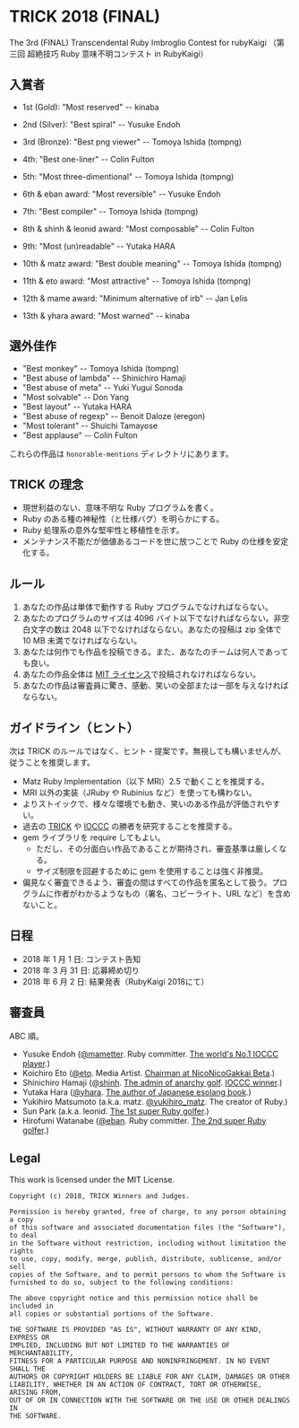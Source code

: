 # TRICK 2018 (FINAL)

The 3rd (FINAL) Transcendental Ruby Imbroglio Contest for rubyKaigi （第三回 超絶技巧 Ruby 意味不明コンテスト in RubyKaigi）


## 入賞者

* 1st (Gold): "Most reserved" -- kinaba
* 2nd (Silver): "Best spiral" -- Yusuke Endoh
* 3rd (Bronze): "Best png viewer" -- Tomoya Ishida (tompng)
* 4th: "Best one-liner" -- Colin Fulton
* 5th: "Most three-dimentional" -- Tomoya Ishida (tompng)

* 6th & eban award: "Most reversible" -- Yusuke Endoh
* 7th: "Best compiler" -- Tomoya Ishida (tompng)
* 8th & shinh & leonid award: "Most composable" -- Colin Fulton
* 9th: "Most (un)readable" -- Yutaka HARA
* 10th & matz award: "Best double meaning" -- Tomoya Ishida (tompng)
* 11th & eto award: "Most attractive" -- Tomoya Ishida (tompng)
* 12th & mame award: "Minimum alternative of irb" -- Jan Lelis
* 13th & yhara award: "Most warned" -- kinaba


## 選外佳作

* "Best monkey" -- Tomoya Ishida (tompng)
* "Best abuse of lambda" -- Shinichiro Hamaji
* "Best abuse of meta" -- Yuki Yugui Sonoda
* "Most solvable" -- Don Yang
* "Best layout" -- Yutaka HARA
* "Best abuse of regexp" -- Benoit Daloze (eregon)
* "Most tolerant" -- Shuichi Tamayose
* "Best applause" -- Colin Fulton

これらの作品は `honorable-mentions` ディレクトリにあります。

## TRICK の理念

* 現世利益のない、意味不明な Ruby プログラムを書く。
* Ruby のある種の神秘性（と仕様バグ）を明らかにする。
* Ruby 処理系の意外な堅牢性と移植性を示す。
* メンテナンス不能だが価値あるコードを世に放つことで Ruby の仕様を安定化する。


## ルール

1. あなたの作品は単体で動作する Ruby プログラムでなければならない。
1. あなたのプログラムのサイズは 4096 バイト以下でなければならない。非空白文字の数は 2048 以下でなければならない。あなたの投稿は zip 全体で 10 MB 未満でなければならない。
1. あなたは何作でも作品を投稿できる。また、あなたのチームは何人であっても良い。
1. あなたの作品全体は [MIT ライセンス](http://opensource.org/licenses/MIT)で投稿されなければならない。
1. あなたの作品は審査員に驚き、感動、笑いの全部または一部を与えなければならない。


## ガイドライン（ヒント）

次は TRICK のルールではなく、ヒント・提案です。無視しても構いませんが、従うことを推奨します。

* Matz Ruby Implementation（以下 MRI）2.5 で動くことを推奨する。
* MRI 以外の実装（JRuby や Rubinius など）を使っても構わない。
* よりストイックで、様々な環境でも動き、笑いのある作品が評価されやすい。
* 過去の [TRICK](https://github.com/tric/trick2013) や [IOCCC](http://ioccc.org) の勝者を研究することを推奨する。
* gem ライブラリを require してもよい。
  * ただし、その分面白い作品であることが期待され、審査基準は厳しくなる。
  * サイズ制限を回避するために gem を使用することは強く非推奨。
* 偏見なく審査できるよう、審査の間はすべての作品を匿名として扱う。プログラムに作者がわかるようなもの（署名、コピーライト、URL など）を含めないこと。


## 日程

* 2018 年 1 月 1 日: コンテスト告知
* 2018 年 3 月 31 日: 応募締め切り
* 2018 年 6 月 2 日: 結果発表（RubyKaigi 2018にて）


## 審査員

ABC 順。

* Yusuke Endoh ([@mametter][mametter]. Ruby committer. [The world's No.1 IOCCC player][ioccc_endoh].)
* Koichiro Eto ([@eto][eto]. Media Artist. [Chairman at NicoNicoGakkai Beta][niconicogakkai].)
* Shinichiro Hamaji ([@shinh][shinh]. [The admin of anarchy golf][golf]. [IOCCC winner][ioccc_shinh].)
* Yutaka Hara ([@yhara][yhara]. [The author of Japanese esolang book][esolangbook].)
* Yukihiro Matsumoto (a.k.a. matz. [@yukihiro_matz][yukihiro_matz]. The creator of Ruby.)
* Sun Park (a.k.a. leonid. [The 1st super Ruby golfer][golfers].)
* Hirofumi Watanabe ([@eban][eban]. Ruby committer. [The 2nd super Ruby golfer][golfers].)

[mametter]: https://twitter.com/mametter
[eto]: https://twitter.com/eto
[shinh]: https://twitter.com/shinh
[yhara]: https://twitter.com/yhara
[yukihiro_matz]: https://twitter.com/yukihiro_matz
[eban]: https://twitter.com/eban
[ioccc_endoh]: http://www.ioccc.org/winners.html#Yusuke_Endoh
[ioccc_shinh]: http://www.ioccc.org/winners.html#Shinichiro_Hamaji
[niconicogakkai]: http://niconicogakkai.jp/
[golf]: http://golf.shinh.org/
[esolangbook]: http://esolang-book.route477.net/
[golfers]: http://golf.shinh.org/u.rb?rb


## Legal

This work is licensed under the MIT License.

    Copyright (c) 2018, TRICK Winners and Judges.
    
    Permission is hereby granted, free of charge, to any person obtaining a copy
    of this software and associated documentation files (the "Software"), to deal
    in the Software without restriction, including without limitation the rights
    to use, copy, modify, merge, publish, distribute, sublicense, and/or sell
    copies of the Software, and to permit persons to whom the Software is
    furnished to do so, subject to the following conditions:
    
    The above copyright notice and this permission notice shall be included in
    all copies or substantial portions of the Software.
    
    THE SOFTWARE IS PROVIDED "AS IS", WITHOUT WARRANTY OF ANY KIND, EXPRESS OR
    IMPLIED, INCLUDING BUT NOT LIMITED TO THE WARRANTIES OF MERCHANTABILITY,
    FITNESS FOR A PARTICULAR PURPOSE AND NONINFRINGEMENT. IN NO EVENT SHALL THE
    AUTHORS OR COPYRIGHT HOLDERS BE LIABLE FOR ANY CLAIM, DAMAGES OR OTHER
    LIABILITY, WHETHER IN AN ACTION OF CONTRACT, TORT OR OTHERWISE, ARISING FROM,
    OUT OF OR IN CONNECTION WITH THE SOFTWARE OR THE USE OR OTHER DEALINGS IN
    THE SOFTWARE.
